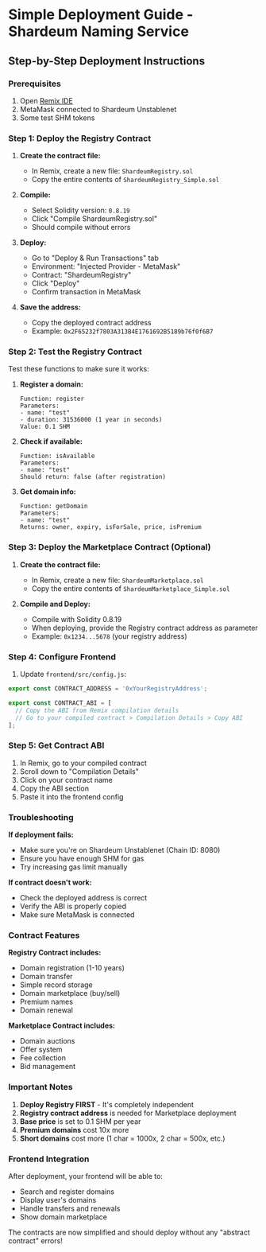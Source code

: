 # Simple Deployment Guide - Shardeum Naming Service

## Step-by-Step Deployment Instructions

### Prerequisites
1. Open [Remix IDE](https://remix.ethereum.org)
2. MetaMask connected to Shardeum Unstablenet
3. Some test SHM tokens

### Step 1: Deploy the Registry Contract

1. **Create the contract file:**
   - In Remix, create a new file: `ShardeumRegistry.sol`
   - Copy the entire contents of `ShardeumRegistry_Simple.sol`

2. **Compile:**
   - Select Solidity version: `0.8.19`
   - Click "Compile ShardeumRegistry.sol"
   - Should compile without errors

3. **Deploy:**
   - Go to "Deploy & Run Transactions" tab
   - Environment: "Injected Provider - MetaMask"
   - Contract: "ShardeumRegistry"
   - Click "Deploy"
   - Confirm transaction in MetaMask

4. **Save the address:**
   - Copy the deployed contract address
   - Example: `0x2F65232f7803A313B4E1761692B5189b76f0f6B7`

### Step 2: Test the Registry Contract

Test these functions to make sure it works:

1. **Register a domain:**
   ```
   Function: register
   Parameters: 
   - name: "test"
   - duration: 31536000 (1 year in seconds)
   Value: 0.1 SHM
   ```

2. **Check if available:**
   ```
   Function: isAvailable
   Parameters:
   - name: "test"
   Should return: false (after registration)
   ```

3. **Get domain info:**
   ```
   Function: getDomain
   Parameters:
   - name: "test"
   Returns: owner, expiry, isForSale, price, isPremium
   ```

### Step 3: Deploy the Marketplace Contract (Optional)

1. **Create the contract file:**
   - In Remix, create a new file: `ShardeumMarketplace.sol`
   - Copy the entire contents of `ShardeumMarketplace_Simple.sol`

2. **Compile and Deploy:**
   - Compile with Solidity 0.8.19
   - When deploying, provide the Registry contract address as parameter
   - Example: `0x1234...5678` (your registry address)

### Step 4: Configure Frontend

1. Update `frontend/src/config.js`:
```javascript
export const CONTRACT_ADDRESS = '0xYourRegistryAddress';

export const CONTRACT_ABI = [
  // Copy the ABI from Remix compilation details
  // Go to your compiled contract > Compilation Details > Copy ABI
];
```

### Step 5: Get Contract ABI

1. In Remix, go to your compiled contract
2. Scroll down to "Compilation Details"
3. Click on your contract name
4. Copy the ABI section
5. Paste it into the frontend config

### Troubleshooting

**If deployment fails:**
- Make sure you're on Shardeum Unstablenet (Chain ID: 8080)
- Ensure you have enough SHM for gas
- Try increasing gas limit manually

**If contract doesn't work:**
- Check the deployed address is correct
- Verify the ABI is properly copied
- Make sure MetaMask is connected

### Contract Features

**Registry Contract includes:**
- Domain registration (1-10 years)
- Domain transfer
- Simple record storage
- Domain marketplace (buy/sell)
- Premium names
- Domain renewal

**Marketplace Contract includes:**
- Domain auctions
- Offer system
- Fee collection
- Bid management

### Important Notes

1. **Deploy Registry FIRST** - It's completely independent
2. **Registry contract address** is needed for Marketplace deployment
3. **Base price** is set to 0.1 SHM per year
4. **Premium domains** cost 10x more
5. **Short domains** cost more (1 char = 1000x, 2 char = 500x, etc.)

### Frontend Integration

After deployment, your frontend will be able to:
- Search and register domains
- Display user's domains
- Handle transfers and renewals
- Show domain marketplace

The contracts are now simplified and should deploy without any "abstract contract" errors!